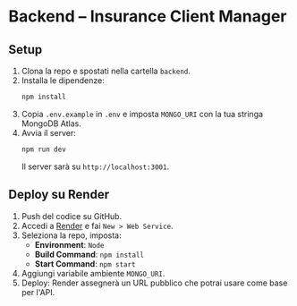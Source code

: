 # Backend – Insurance Client Manager

## Setup

1. Clona la repo e spostati nella cartella `backend`.
2. Installa le dipendenze:
   ```bash
   npm install
   ```
3. Copia `.env.example` in `.env` e imposta `MONGO_URI` con la tua stringa MongoDB Atlas.
4. Avvia il server:
   ```bash
   npm run dev
   ```
   Il server sarà su `http://localhost:3001`.

## Deploy su Render

1. Push del codice su GitHub.
2. Accedi a [Render](https://dashboard.render.com/) e fai `New > Web Service`.
3. Seleziona la repo, imposta:
   - **Environment**: `Node`
   - **Build Command**: `npm install`
   - **Start Command**: `npm start`
4. Aggiungi variabile ambiente `MONGO_URI`.
5. Deploy: Render assegnerà un URL pubblico che potrai usare come base per l'API.

